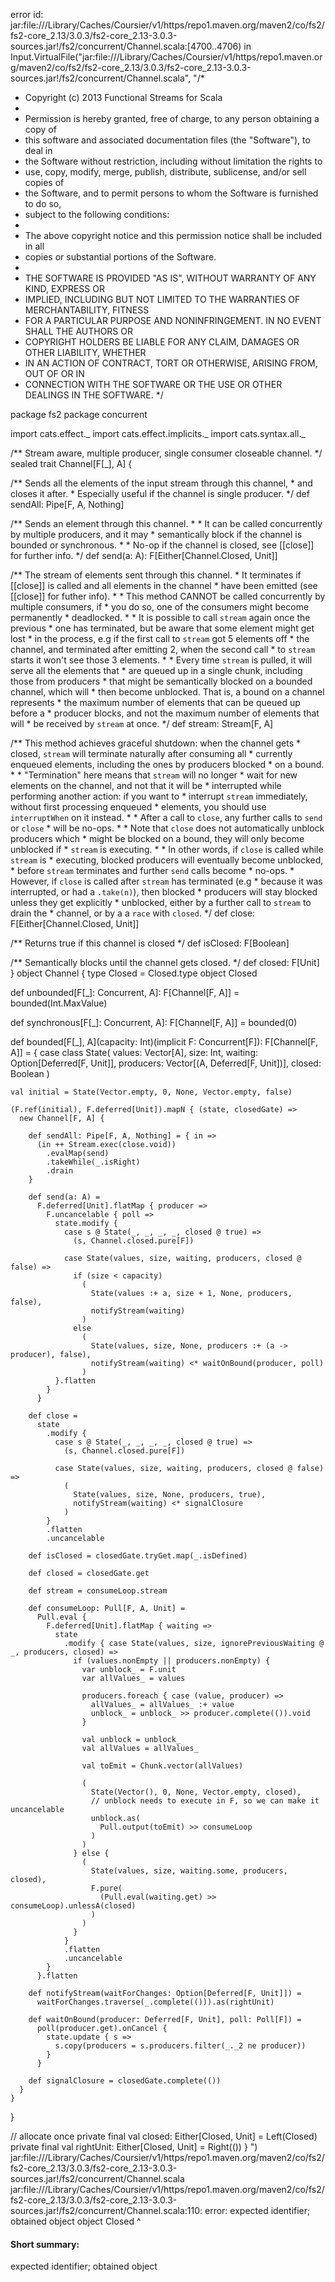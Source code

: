 error id: jar:file://<HOME>/Library/Caches/Coursier/v1/https/repo1.maven.org/maven2/co/fs2/fs2-core_2.13/3.0.3/fs2-core_2.13-3.0.3-sources.jar!/fs2/concurrent/Channel.scala:[4700..4706) in Input.VirtualFile("jar:file://<HOME>/Library/Caches/Coursier/v1/https/repo1.maven.org/maven2/co/fs2/fs2-core_2.13/3.0.3/fs2-core_2.13-3.0.3-sources.jar!/fs2/concurrent/Channel.scala", "/*
 * Copyright (c) 2013 Functional Streams for Scala
 *
 * Permission is hereby granted, free of charge, to any person obtaining a copy of
 * this software and associated documentation files (the "Software"), to deal in
 * the Software without restriction, including without limitation the rights to
 * use, copy, modify, merge, publish, distribute, sublicense, and/or sell copies of
 * the Software, and to permit persons to whom the Software is furnished to do so,
 * subject to the following conditions:
 *
 * The above copyright notice and this permission notice shall be included in all
 * copies or substantial portions of the Software.
 *
 * THE SOFTWARE IS PROVIDED "AS IS", WITHOUT WARRANTY OF ANY KIND, EXPRESS OR
 * IMPLIED, INCLUDING BUT NOT LIMITED TO THE WARRANTIES OF MERCHANTABILITY, FITNESS
 * FOR A PARTICULAR PURPOSE AND NONINFRINGEMENT. IN NO EVENT SHALL THE AUTHORS OR
 * COPYRIGHT HOLDERS BE LIABLE FOR ANY CLAIM, DAMAGES OR OTHER LIABILITY, WHETHER
 * IN AN ACTION OF CONTRACT, TORT OR OTHERWISE, ARISING FROM, OUT OF OR IN
 * CONNECTION WITH THE SOFTWARE OR THE USE OR OTHER DEALINGS IN THE SOFTWARE.
 */

package fs2
package concurrent

import cats.effect._
import cats.effect.implicits._
import cats.syntax.all._

/** Stream aware, multiple producer, single consumer closeable channel.
  */
sealed trait Channel[F[_], A] {

  /** Sends all the elements of the input stream through this channel,
    * and closes it after.
    * Especially useful if the channel is single producer.
    */
  def sendAll: Pipe[F, A, Nothing]

  /** Sends an element through this channel.
    *
    * It can be called concurrently by multiple producers, and it may
    * semantically block if the channel is bounded or synchronous.
    *
    * No-op if the channel is closed, see [[close]] for further info.
    */
  def send(a: A): F[Either[Channel.Closed, Unit]]

  /** The stream of elements sent through this channel.
    * It terminates if [[close]] is called and all elements in the channel
    * have been emitted (see [[close]] for futher info).
    *
    * This method CANNOT be called concurrently by multiple consumers, if
    * you do so, one of the consumers might become permanently
    * deadlocked.
    *
    * It is possible to call `stream` again once the previous
    * one has terminated, but be aware that some element might get lost
    * in the process, e.g if the first call to `stream` got 5 elements off
    * the channel, and terminated after emitting 2, when the second call
    * to `stream` starts it won't see those 3 elements.
    *
    * Every time `stream` is pulled, it will serve all the elements that
    * are queued up in a single chunk, including those from producers
    * that might be semantically blocked on a bounded channel, which will
    * then become unblocked. That is, a bound on a channel represents
    * the maximum number of elements that can be queued up before a
    * producer blocks, and not the maximum number of elements that will
    * be received by `stream` at once.
    */
  def stream: Stream[F, A]

  /** This method achieves graceful shutdown: when the channel gets
    * closed, `stream` will terminate naturally after consuming all
    * currently enqueued elements, including the ones by producers blocked
    * on a bound.
    *
    * "Termination" here means that `stream` will no longer
    * wait for new elements on the channel, and not that it will be
    * interrupted while performing another action: if you want to
    * interrupt `stream` immediately, without first processing enqueued
    * elements, you should use `interruptWhen` on it instead.
    *
    * After a call to `close`, any further calls to `send` or `close`
    * will be no-ops.
    *
    * Note that `close` does not automatically unblock producers which
    * might be blocked on a bound, they will only become unblocked if
    * `stream` is executing.
    *
    * In other words, if `close` is called while `stream` is
    * executing, blocked producers will eventually become unblocked,
    * before `stream` terminates and further `send` calls become
    * no-ops.
    * However, if `close` is called after `stream` has terminated (e.g
    * because it was interrupted, or had a `.take(n)`), then blocked
    * producers will stay blocked unless they get explicitly
    * unblocked, either by a further call to `stream` to drain the
    * channel, or by a a `race` with `closed`.
    */
  def close: F[Either[Channel.Closed, Unit]]

  /** Returns true if this channel is closed */
  def isClosed: F[Boolean]

  /** Semantically blocks until the channel gets closed. */
  def closed: F[Unit]
}
object Channel {
  type Closed = Closed.type
  object Closed

  def unbounded[F[_]: Concurrent, A]: F[Channel[F, A]] =
    bounded(Int.MaxValue)

  def synchronous[F[_]: Concurrent, A]: F[Channel[F, A]] =
    bounded(0)

  def bounded[F[_], A](capacity: Int)(implicit F: Concurrent[F]): F[Channel[F, A]] = {
    case class State(
        values: Vector[A],
        size: Int,
        waiting: Option[Deferred[F, Unit]],
        producers: Vector[(A, Deferred[F, Unit])],
        closed: Boolean
    )

    val initial = State(Vector.empty, 0, None, Vector.empty, false)

    (F.ref(initial), F.deferred[Unit]).mapN { (state, closedGate) =>
      new Channel[F, A] {

        def sendAll: Pipe[F, A, Nothing] = { in =>
          (in ++ Stream.exec(close.void))
            .evalMap(send)
            .takeWhile(_.isRight)
            .drain
        }

        def send(a: A) =
          F.deferred[Unit].flatMap { producer =>
            F.uncancelable { poll =>
              state.modify {
                case s @ State(_, _, _, _, closed @ true) =>
                  (s, Channel.closed.pure[F])

                case State(values, size, waiting, producers, closed @ false) =>
                  if (size < capacity)
                    (
                      State(values :+ a, size + 1, None, producers, false),
                      notifyStream(waiting)
                    )
                  else
                    (
                      State(values, size, None, producers :+ (a -> producer), false),
                      notifyStream(waiting) <* waitOnBound(producer, poll)
                    )
              }.flatten
            }
          }

        def close =
          state
            .modify {
              case s @ State(_, _, _, _, closed @ true) =>
                (s, Channel.closed.pure[F])

              case State(values, size, waiting, producers, closed @ false) =>
                (
                  State(values, size, None, producers, true),
                  notifyStream(waiting) <* signalClosure
                )
            }
            .flatten
            .uncancelable

        def isClosed = closedGate.tryGet.map(_.isDefined)

        def closed = closedGate.get

        def stream = consumeLoop.stream

        def consumeLoop: Pull[F, A, Unit] =
          Pull.eval {
            F.deferred[Unit].flatMap { waiting =>
              state
                .modify { case State(values, size, ignorePreviousWaiting @ _, producers, closed) =>
                  if (values.nonEmpty || producers.nonEmpty) {
                    var unblock_ = F.unit
                    var allValues_ = values

                    producers.foreach { case (value, producer) =>
                      allValues_ = allValues_ :+ value
                      unblock_ = unblock_ >> producer.complete(()).void
                    }

                    val unblock = unblock_
                    val allValues = allValues_

                    val toEmit = Chunk.vector(allValues)

                    (
                      State(Vector(), 0, None, Vector.empty, closed),
                      // unblock needs to execute in F, so we can make it uncancelable
                      unblock.as(
                        Pull.output(toEmit) >> consumeLoop
                      )
                    )
                  } else {
                    (
                      State(values, size, waiting.some, producers, closed),
                      F.pure(
                        (Pull.eval(waiting.get) >> consumeLoop).unlessA(closed)
                      )
                    )
                  }
                }
                .flatten
                .uncancelable
            }
          }.flatten

        def notifyStream(waitForChanges: Option[Deferred[F, Unit]]) =
          waitForChanges.traverse(_.complete(())).as(rightUnit)

        def waitOnBound(producer: Deferred[F, Unit], poll: Poll[F]) =
          poll(producer.get).onCancel {
            state.update { s =>
              s.copy(producers = s.producers.filter(_._2 ne producer))
            }
          }

        def signalClosure = closedGate.complete(())
      }
    }
  }

  // allocate once
  private final val closed: Either[Closed, Unit] = Left(Closed)
  private final val rightUnit: Either[Closed, Unit] = Right(())
}
")
jar:file://<HOME>/Library/Caches/Coursier/v1/https/repo1.maven.org/maven2/co/fs2/fs2-core_2.13/3.0.3/fs2-core_2.13-3.0.3-sources.jar!/fs2/concurrent/Channel.scala
jar:file://<HOME>/Library/Caches/Coursier/v1/https/repo1.maven.org/maven2/co/fs2/fs2-core_2.13/3.0.3/fs2-core_2.13-3.0.3-sources.jar!/fs2/concurrent/Channel.scala:110: error: expected identifier; obtained object
  object Closed
  ^
#### Short summary: 

expected identifier; obtained object